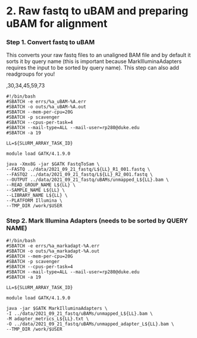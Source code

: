 # 2. Raw fastq to uBAM and preparing uBAM for alignment

### Step 1. Convert fastq to uBAM

This converts your raw fastq files to an unaligned BAM file and by default it sorts it by query name (this is important because MarkIlluminaAdapters requires the input to be sorted by query name). This step can also add readgroups for you! 

,30,34,45,59,73

```
#!/bin/bash
#SBATCH -e errs/%a_uBAM-%A.err 
#SBATCH -o outs/%a_uBAM-%A.out 
#SBATCH --mem-per-cpu=20G 
#SBATCH -p scavenger
#SBATCH --cpus-per-task=4 
#SBATCH --mail-type=ALL --mail-user=rp280@duke.edu
#SBATCH -a 19

LL=${SLURM_ARRAY_TASK_ID}

module load GATK/4.1.9.0 

java -Xmx8G -jar $GATK FastqToSam \
--FASTQ ../data/2021_09_21_fastq/L${LL}_R1_001.fastq \
--FASTQ2 ../data/2021_09_21_fastq/L${LL}_R2_001.fastq \
--OUTPUT ../data/2021_09_21_fastq/uBAMs/unmapped_L${LL}.bam \
--READ_GROUP_NAME L${LL} \
--SAMPLE_NAME L${LL} \
--LIBRARY_NAME L${LL} \
--PLATFORM Illumina \
--TMP_DIR /work/$USER
```

### Step 2. Mark Illumina Adapters (needs to be sorted by QUERY NAME)
 
```
#!/bin/bash
#SBATCH -e errs/%a_markadapt-%A.err 
#SBATCH -o outs/%a_markadapt-%A.out 
#SBATCH --mem-per-cpu=20G 
#SBATCH -p scavenger
#SBATCH --cpus-per-task=4 
#SBATCH --mail-type=ALL --mail-user=rp280@duke.edu
#SBATCH -a 19

LL=${SLURM_ARRAY_TASK_ID}

module load GATK/4.1.9.0 

java -jar $GATK MarkIlluminaAdapters \
-I ../data/2021_09_21_fastq/uBAMs/unmapped_L${LL}.bam \
-M adapter_metrics_L${LL}.txt \
-O ../data/2021_09_21_fastq/uBAMs/unmapped_adapter_L${LL}.bam \
--TMP_DIR /work/$USER
```

